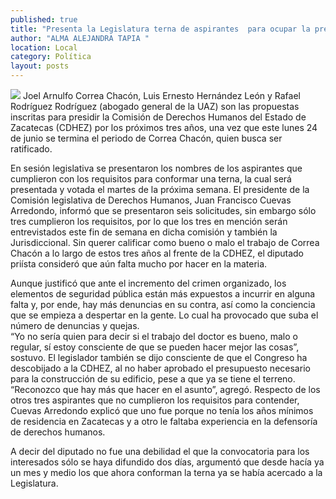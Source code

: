 ```yaml
---
published: true
title: "Presenta la Legislatura terna de aspirantes  para ocupar la presidencia de la CDHEZ "
author: "ALMA ALEJANDRA TAPIA "
location: Local
category: Política
layout: posts
---
```


![](http://i.imgur.com/t7NEUqPm.jpg)
Joel Arnulfo Correa Chacón, Luis Ernesto Hernández León y Rafael Rodríguez Rodríguez (abogado general de la UAZ) son las propuestas inscritas para presidir la Comisión de Derechos Humanos del Estado de Zacatecas (CDHEZ) por los próximos tres años, una vez que este lunes 24 de junio se termina el periodo de Correa Chacón, quien busca ser ratificado.

En sesión legislativa se presentaron los nombres de los aspirantes que cumplieron con los requisitos para conformar una terna, la cual será presentada y votada el martes de la próxima semana.
El presidente de la Comisión legislativa de Derechos Humanos, Juan Francisco Cuevas Arredondo, informó que se presentaron seis solicitudes, sin embargo sólo tres cumplieron los requisitos, por lo que los tres en mención serán entrevistados este fin de semana en dicha comisión y también la Jurisdiccional.
Sin querer calificar como bueno o malo el trabajo de Correa Chacón a lo largo de estos tres años al frente de la CDHEZ, el diputado priísta consideró que aún falta mucho por hacer en la materia. 

Aunque justificó que ante el incremento del crimen organizado, los elementos de seguridad pública están más expuestos a incurrir en alguna falta y, por ende, hay más denuncias en su contra, así como la conciencia que se empieza a despertar en la gente. Lo cual ha provocado que suba el número de denuncias y quejas.  
“Yo no sería quien para decir si el trabajo del doctor es bueno, malo o regular, sí estoy consciente de que se pueden hacer mejor las cosas”, sostuvo.
El legislador también se dijo consciente de que el Congreso ha descobijado a la CDHEZ, al no haber aprobado el presupuesto necesario para la construcción de su edificio, pese a que ya se tiene el terreno. “Reconozco que hay más que hacer en el asunto”, agregó.
Respecto de los otros tres aspirantes que no cumplieron los requisitos para contender, Cuevas Arredondo explicó que uno fue porque no tenía los años mínimos de residencia en Zacatecas y a otro le faltaba experiencia en la defensoría de derechos humanos. 

A decir del diputado no fue una debilidad el que la convocatoria para los interesados sólo se haya difundido dos días, argumentó que desde hacía ya un mes y medio los que ahora conforman la terna ya se había acercado a la Legislatura.
